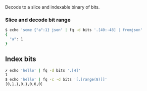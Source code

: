 Decode to a slice and indexable binary of bits.

### Slice and decode bit range

```sh
$ echo 'some {"a":1} json' | fq -d bits '.[40:-48] | fromjson'
{
  "a": 1
}
```

## Index bits

```sh
✗ echo 'hello' | fq -d bits '.[4]'
1
$ echo 'hello' | fq -c -d bits '[.[range(8)]]'
[0,1,1,0,1,0,0,0]
```
